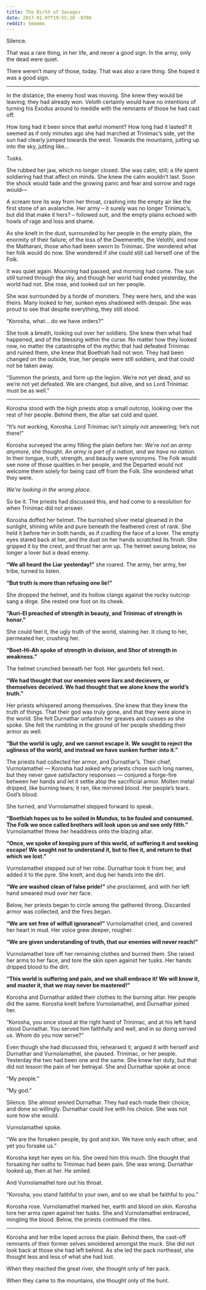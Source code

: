 ```yaml
---
title: The Birth of Savages
date: 2017-01-07T19:55:20 -0700
reddit: 5mommo
---
```


Silence.

That was a rare thing, in her life, and never a good sign. In the army, only the
dead were quiet.

There weren’t many of those, today. That was also a rare thing. She hoped it was
a good sign.

----

In the distance, the enemy host was moving. She knew they would be leaving; they
had already won. Veloth certainly would have no intentions of turning his Exodus
around to meddle with the remnants of those he had cast off.

How long had it been since that awful moment? How long had it lasted? It seemed
as if only minutes ago she had marched at Trinimac’s side, yet the sun had
clearly jumped towards the west. Towards the mountains, jutting up into the sky,
jutting like…

Tusks.

She rubbed her jaw, which no longer closed. She was calm, still; a life spent
soldiering had that affect on minds. She knew the calm wouldn’t last. Soon the
shock would fade and the growing panic and fear and sorrow and rage would—

A scream tore its way from her throat, crashing into the empty air like the
first stone of an avalanche. Her army – it surely was no longer Trinimac’s, but
did that make it hers? – followed suit, and the empty plains echoed with howls
of rage and loss and shame.

As she knelt in the dust, surrounded by her people in the empty plain, the
enormity of their failure; of the loss of the Dwemerethi, the Velothi, and now
the Matharani, those who had been sworn to Trinimac. She wondered what her
folk would do now. She wondered if she could still call herself one of the Folk.

It was quiet again. Mourning had passed, and morning had come. The sun still
turned through the sky, and though her world had ended yesterday, the world had
not. She rose, and looked out on her people.

She was surrounded by a horde of monsters. They were hers, and she was theirs.
Many looked to her, sunken eyes shadowed with despair. She was proud to see that
despite everything, they still stood.

“Korosha, what… do we have orders?”

She took a breath, looking out over her soldiers. She knew then what had
happened, and of the blessing within the curse. No matter how they looked now,
no matter the catastrophe of the mythic that had defeated Trinimac and ruined
them, she knew that Boethiah had not won. They had been changed on the outside,
true, her people were still soldiers, and that could not be taken away.

“Summon the priests, and form up the legion. We’re not yet dead, and so we’re
not yet defeated. We are changed, but alive, and so Lord Trinimac must be as
well.”

----

Korosha stood with the high priests atop a small outcrop, looking over the rest
of her people. Behind them, the altar sat cold and quiet.

“It’s not working, Korosha. Lord Trinimac isn’t simply not answering; he’s not
there!”

Korosha surveyed the army filling the plain before her.  *We’re not an army*
*anymore*, she thought. *An army is part of a nation, and we have no nation.* In
their tongue, truth, strength, and beauty were synonyms. The Folk would see none
of those qualities in her people, and the Departed would not welcome them solely
for being cast off from the Folk. She wondered what they were.

*We’re looking in the wrong place.*

So be it. The priests had discussed this, and had come to a resolution for when
Trinimac did not answer.

Korosha doffed her helmet. The burnished silver metal gleamed in the sunlight,
shining white and pure beneath the feathered crest of rank. She held it before
her in both hands, as if cradling the face of a lover. The empty eyes stared
back at her, and the dust on her hands scratched its finish. She gripped it by
the crest, and thrust her arm up. The helmet swung below, no longer a lover but
a dead enemy.

**“We all heard the Liar yesterday!”** she roared. The army, her army, her
tribe, turned to listen.

**“But truth is more than refusing one lie!”**

She dropped the helmet, and its hollow clangs against the rocky outcrop sang a
dirge. She rested one foot on its cheek.

**“Auri-El preached of strength in beauty, and Trinimac of strength in honor.”**

She could feel it, the ugly truth of the world, staining her. It clung to her,
permeated her, crushing her.

**“Boet-Hi-Ah spoke of strength in division, and Shor of strength in**
**weakness.”**

The helmet crunched beneath her foot. Her gauntlets fell next.

**“We had thought that our enemies were liars and decievers, or themselves**
**deceived. We had thought that we alone knew the world’s truth.”**

Her priests whispered among themselves. She knew that they knew the truth of
things. That their god was truly gone, and that they were alone in the world.
She felt Durnathar unfasten her greaves and cuisses as she spoke. She felt the
rumbling in the ground of her people shedding their armor as well.

**“But the world is ugly, and we cannot escape it. We sought to reject the**
**ugliness of the world, and instead we have sunken further into it.”**

The priests had collected her armor, and Durnathar’s. Their chief, Vurnolamathel
— Korosha had asked why priests chose such long names, but they never gave
satisfactory responses — conjured a forge-fire between her hands and let it
settle atop the sacrificial armor. Molten metal dripped, like burning tears; it
ran, like mirrored blood. Her people’s tears. God’s blood.

She turned, and Vurnolamathel stepped forward to speak.

**“Boethiah hopes us to be soiled in Mundus, to be fouled and consumed. The**
**Folk we once called brothers will look upon us and see only filth.”**
Vurnolamathel threw her headdress onto the blazing altar.

**“Once, we spoke of keeping pure of this world, of suffering it and seeking**
**escape! We sought not to understand it, but to flee it, and return to that**
**which we lost.”**

Vurnolamathel stepped out of her robe. Durnathar took it from her, and added it
to the pyre. She knelt, and dug her hands into the dirt.

**“We are washed clean of false pride!”** she proclaimed, and with her left hand
smeared mud over her face.

Below, her priests began to circle among the gathered throng. Discarded armor
was collected, and the fires began.

**“We are set free of wilfull ignorance!”** Vurnolamathel cried, and covered her
heart in mud. Her voice grew deeper, rougher.

**“We are given understanding of truth, that our enemies will never reach!”**

Vurnolamathel tore off her remaining clothes and burned them. She raised her
arms to her face, and tore the skin open against her tusks. Her hands dripped
blood to the dirt.

**“This world is suffering and pain, and we shall embrace it! We will know it,**
**and master it, that we may never be mastered!”**

Korosha and Durnathar added their clothes to the burning altar. Her people did
the same. Korosha knelt before Vurnolamathel, and Durnathar joined her.

“Korosha, you once stood at the right hand of Trinimac, and at his left hand
stood Durnathar. You served him faithfully and well, and in so doing served us.
Whom do you now serve?”

Even though she had discussed this, rehearsed it, argued it with herself and
Durnathar and Vurnolamathel, she paused. Trinimac, or her people. Yesterday the
two had been one and the same. She knew her duty, but that did not lesson the
pain of her betrayal. She and Durnathar spoke at once.

“My people.”

“My god.”

Silence. She almost envied Durnathar. They had each made their choice, and done
so willingly. Durnathar could live with his choice. She was not sure how she
would.

Vurnolamathel spoke.

“We are the forsaken people, by god and kin. We have only each other, and yet
you forsake us.”

Korosha kept her eyes on his. She owed him this much. She thought that forsaking
her oaths to Trinimac had been pain. She was wrong. Durnathar looked up, then at
her. He smiled.

And Vurnolamathel tore out his throat.

“Korosha, you stand faithful to your own, and so we shall be faithful to you.”

Korosha rose. Vurnolamathel marked her, earth and blood on skin. Korosha tore
her arms open against her tusks. She and Vurnolamathel embraced, mingling the
blood. Below, the priests continued the rites.

----

Korosha and her tribe loped across the plain. Behind them, the cast-off remnants
of their former selves smoldered amongst the muck. She did not look back at
those she had left behind. As she led the pack northeast, she thought less and
less of what she had lost.

When they reached the great river, she thought only of her pack.

When they came to the mountains, she thought only of the hunt.
